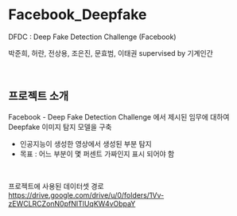 # Facebook_Deepfake
DFDC : Deep Fake Detection Challenge (Facebook)

박준희, 허란, 전상용, 조은진, 문효범, 이태권 supervised by 기계인간

<br/>


프로젝트 소개
----------

Facebook - Deep Fake Detection Challenge 에서 제시된 임무에 대하여 Deepfake 이미지 탐지 모델을 구축
  
* 인공지능이 생성한 영상에서 생성된 부분 탐지
* 목표 : 어느 부분이 몇 퍼센트 가짜인지 표시 되어야 함
  
<br/>

프로젝트에 사용된 데이터셋 경로
https://drive.google.com/drive/u/0/folders/1Vv-zEWCLRCZonN0pfNITlUqKW4vObpaY
